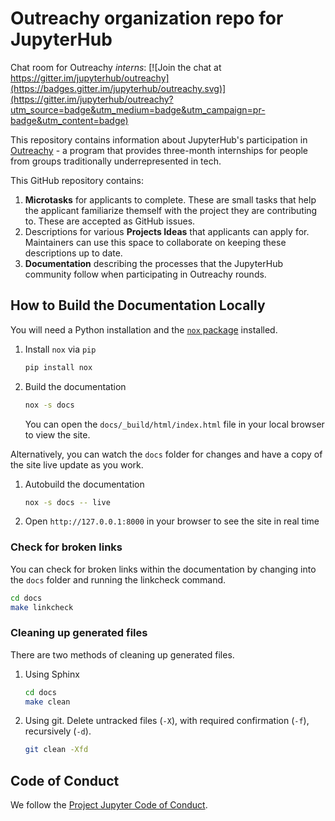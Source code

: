 # Outreachy organization repo for JupyterHub

Chat room for Outreachy _interns_: [![Join the chat at https://gitter.im/jupyterhub/outreachy](https://badges.gitter.im/jupyterhub/outreachy.svg)](https://gitter.im/jupyterhub/outreachy?utm_source=badge&utm_medium=badge&utm_campaign=pr-badge&utm_content=badge)

This repository contains information about JupyterHub's
participation in [Outreachy](https://www.outreachy.org/) - a
program that provides three-month internships for people from
groups traditionally underrepresented in tech.

This GitHub repository contains:

1. **Microtasks** for applicants to complete. These are small
   tasks that help the applicant familiarize themself with
   the project they are contributing to. These are accepted
   as GitHub issues.
2. Descriptions for various **Projects Ideas** that applicants can
   apply for. Maintainers can use this space to collaborate on
   keeping these descriptions up to date.
3. **Documentation** describing the processes that the JupyterHub
   community follow when participating in Outreachy rounds.

## How to Build the Documentation Locally

You will need a Python installation and the [`nox` package](https://nox.thea.codes/) installed.

1. Install `nox` via `pip`

   ```bash
   pip install nox
   ```

2. Build the documentation

   ```bash
   nox -s docs
   ```

   You can open the `docs/_build/html/index.html` file in your local browser to
   view the site.

Alternatively, you can watch the `docs` folder for changes and have a copy of
the site live update as you work.

1. Autobuild the documentation

   ```bash
   nox -s docs -- live
   ```

2. Open `http://127.0.0.1:8000` in your browser to see the site in real time

### Check for broken links

You can check for broken links within the documentation by changing into the
`docs` folder and running the linkcheck command.

```bash
cd docs
make linkcheck
```

### Cleaning up generated files

There are two methods of cleaning up generated files.

1. Using Sphinx

   ```bash
   cd docs
   make clean
   ```

2. Using git. Delete untracked files (`-X`), with required confirmation (`-f`),
   recursively (`-d`).

   ```bash
   git clean -Xfd
   ```

## Code of Conduct

We follow the [Project Jupyter Code of Conduct](https://github.com/jupyter/governance/blob/master/conduct/code_of_conduct.md).
